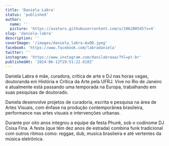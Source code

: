```yaml
---
title: 'Daniela Labra'
status: 'published'
author:
  name: ''
  picture: 'https://avatars.githubusercontent.com/u/106280545?v=4'
slug: 'daniela-labra'
description: ''
coverImage: '/images/daniela_labra-AxOD.jpeg'
facebook: 'https://www.facebook.com/labradaniela'
twitter: ''
instagram: 'https://www.instagram.com/danilabraaa/?hl=pt-br'
publishedAt: '2024-06-12T19:51:22.610Z'
---
```


Daniela Labra é mãe, curadora, crítica de arte e DJ nas horas vagas, doutoranda em História e Crítica da Arte pela UFRJ. Vive no Rio de Janeiro e atualmente está passando uma temporada na Europa, trabalhando em suas pesquisas de doutorado.

Daniela desenvolve projetos de curadoria, escrita e pesquisa na área de Artes Visuais, com ênfase na produção contemporânea brasileira, performance nas artes visuais e intervenções urbanas.

Durante por oito anos integrou a equipe da festa Phunk, sob o codinome DJ Coisa Fina. A festa (que têm dez anos de estrada) combina funk tradicional com outros ritmos como: reggae, dub, musica brasileira e até vertentes da música eletrônica.